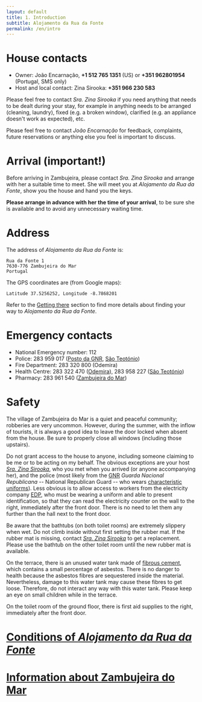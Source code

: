 ```yaml
---
layout: default
title: 1. Introduction
subtitle: Alojamento da Rua da Fonte
permalink: /en/intro
---
```


# House contacts

* Owner: João Encarnação, **+1 512 765 1351** (US) or **+351 962801954** (Portugal, SMS only)
* Host and local contact: Zina Sirooka: **+351 966 230 583**

Please feel free to contact *Sra. Zina Sirooka* if you need anything that needs to be dealt during your stay, for example in anything needs to be arranged (cleaning, laundry), fixed (e.g. a broken window), clarified (e.g. an appliance doesn't work as expected), etc.

Please feel free to contact *João Encarnação* for feedback, complaints, future reservations or anything else you feel is important to discuss.

# Arrival (important!)

Before arriving in Zambujeira, please contact *Sra. Zina Sirooka* and arrange with her a suitable time to meet. She will meet you at *Alojamento da Rua da Fonte*, show you the house and hand you the keys.

**Please arrange in advance with her the time of your arrival**, to be sure she is available and to avoid any unnecessary waiting time.

# Address

The address of *Alojamento da Rua da Fonte* is:

    Rua da Fonte 1
    7630-776 Zambujeira do Mar
    Portugal

The GPS coordinates are (from Google maps):

    Latitude 37.5256252, Longitude -8.7868201

Refer to the [Getting there](http://jgte.github.io/zh/en/desc#getting-there) section to find more details about finding your way to *Alojamento da Rua da Fonte*.


# Emergency contacts


* National Emergency number: 112
* Police: 283 959 017 ([Posto da GNR](http://www.gnr.pt/portal/internet/contactos/detalhe.asp?codUnidade=20020755), [São Teotónio](https://goo.gl/maps/GgaR1FQeDt22))
* Fire Department: 283 320 800 (Odemira)
* Health Centre: 283 322 470 ([Odemira](https://goo.gl/maps/ba9weq9nkLy)), 283 958 227 ([São Teotónio](https://goo.gl/maps/fE7uvDJgh692))
* Pharmacy: 283 961 540 ([Zambujeira do Mar](https://goo.gl/maps/Z4jHpy2YA9w))

# Safety

The village of Zambujeira do Mar is a quiet and peaceful community; robberies are very uncommon. However, during the summer, with the inflow of tourists, it is always a good idea to leave the door locked when absent from the house. Be sure to properly close all windows (including those upstairs).

Do not grant access to the house to anyone, including someone claiming to be me or to be acting on my behalf. The obvious exceptions are your host [*Sra. Zina Sirooka*](http://jgte.github.io/zh/en/desc#house-contacts), who you met when you arrived (or anyone accompanying her), and the police (most likely from the [GNR](http://www.gnr.pt) *Guarda Nacional Republicana* -- National Republican Guard -- who wears [characteristic uniforms](https://www.google.pt/search?q=farda+da+guarda+nacional+republicana&source=lnms&tbm=isch&sa=X&ved=0ahUKEwjum6Kdx97LAhWHchQKHY8ZDtYQ_AUIBygB&biw=1358&bih=650)). Less obvious is to allow access to workers from the electricity company [EDP](http://www.edp.pt), who must be wearing a uniform and able to present identification, so that they can read the electricity counter on the wall to the right, immediately after the front door. There is no need to let them any further than the hall next to the front door.

Be aware that the bathtubs (on both toilet rooms) are extremely slippery when wet. Do not climb inside without first setting the rubber mat. If the rubber mat is missing, contact [*Sra. Zina Sirooka*](http://jgte.github.io/zh/en/desc#house-contacts) to get a replacement. Please use the bathtub on the other toilet room until the new rubber mat is available.

On the terrace, there is an unused water tank made of [fibrous cement](https://en.wikipedia.org/wiki/Asbestos_cement), which contains a small percentage of asbestos. There is no danger to health because the asbestos fibres are sequestered inside the material. Nevertheless, damage to this water tank may cause these fibres to get loose. Therefore, do not interact any way with this water tank. Please keep an eye on small children while in the terrace.

On the toilet room of the ground floor, there is first aid supplies to the right, immediately after the front door.

# [Conditions of *Alojamento da Rua da Fonte*](http://jgte.github.io/zh/en/desc)

# [Information about Zambujeira do Mar](http://jgte.github.io/zh/en/whattodo)